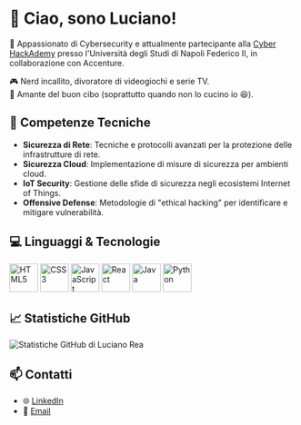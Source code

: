 # 👋 Ciao, sono Luciano!

🚀 Appassionato di Cybersecurity e attualmente partecipante alla [Cyber HackAdemy](https://cyberhackademy.unina.it/) presso l'Università degli Studi di Napoli Federico II, in collaborazione con Accenture.

🎮 Nerd incallito, divoratore di videogiochi e serie TV.  
🍕 Amante del buon cibo (soprattutto quando non lo cucino io 😆).

## 🔧 Competenze Tecniche
- **Sicurezza di Rete**: Tecniche e protocolli avanzati per la protezione delle infrastrutture di rete.
- **Sicurezza Cloud**: Implementazione di misure di sicurezza per ambienti cloud.
- **IoT Security**: Gestione delle sfide di sicurezza negli ecosistemi Internet of Things.
- **Offensive Defense**: Metodologie di "ethical hacking" per identificare e mitigare vulnerabilità.

## 💻 Linguaggi & Tecnologie
<p align="left">
  <img src="https://cdn.jsdelivr.net/gh/devicons/devicon/icons/html5/html5-original.svg" alt="HTML5" width="50" height="50"/>
  <img src="https://cdn.jsdelivr.net/gh/devicons/devicon/icons/css3/css3-original.svg" alt="CSS3" width="50" height="50"/>
  <img src="https://cdn.jsdelivr.net/gh/devicons/devicon/icons/javascript/javascript-original.svg" alt="JavaScript" width="50" height="50"/>
  <img src="https://cdn.jsdelivr.net/gh/devicons/devicon/icons/react/react-original.svg" alt="React" width="50" height="50"/>
  <img src="https://cdn.jsdelivr.net/gh/devicons/devicon/icons/java/java-original.svg" alt="Java" width="50" height="50"/>
  <img src="https://cdn.jsdelivr.net/gh/devicons/devicon/icons/python/python-original.svg" alt="Python" width="50" height="50"/>
</p>

## 📈 Statistiche GitHub
![Statistiche GitHub di Luciano Rea](https://github-readme-stats.vercel.app/api?username=Camrotez&show_icons=true&theme=radical)

## 📫 Contatti
- 🌐 [LinkedIn](https://www.linkedin.com/in/luciano-rea-a3437b285/)
- 📧 [Email](lunick997@gmail.com)

